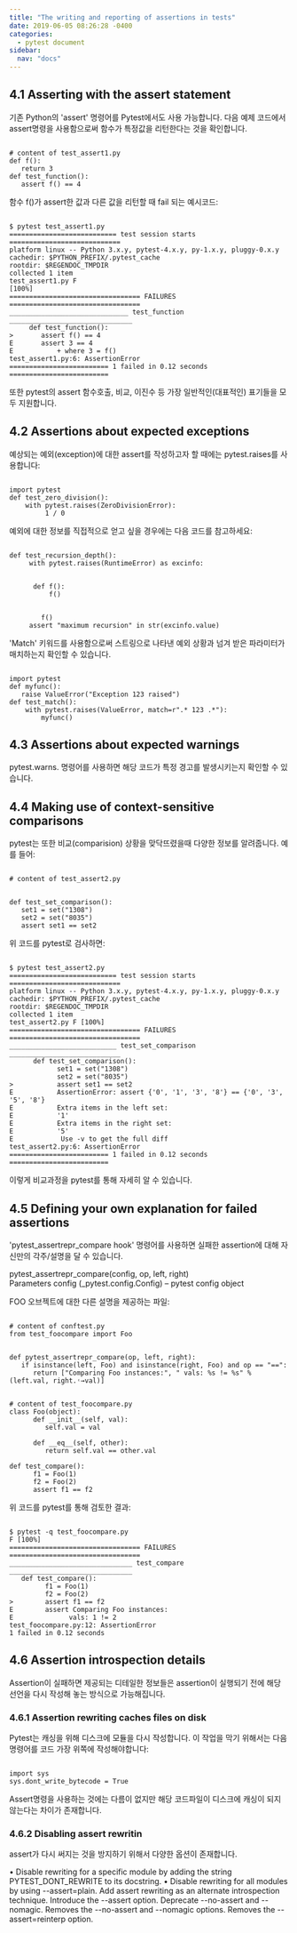 ```yaml
---
title: "The writing and reporting of assertions in tests"
date: 2019-06-05 08:26:28 -0400
categories:
  - pytest document
sidebar:
  nav: "docs"
---
```


## 4.1 Asserting with the assert statement

기존 Python의 'assert' 명령어를 Pytest에서도 사용 가능합니다.
다음 예제 코드에서 assert명령을 사용함으로써 함수가 특정값을 리턴한다는 것을 확인합니다.

<pre><code>
# content of test_assert1.py
def f():
   return 3
def test_function():
   assert f() == 4
</code></pre>

함수 f()가 assert한 값과 다른 값을 리턴할 때 fail 되는 예시코드:
<pre><code>
$ pytest test_assert1.py
=========================== test session starts ============================
platform linux -- Python 3.x.y, pytest-4.x.y, py-1.x.y, pluggy-0.x.y
cachedir: $PYTHON_PREFIX/.pytest_cache
rootdir: $REGENDOC_TMPDIR
collected 1 item
test_assert1.py F                                                     [100%]
================================= FAILURES =================================
______________________________ test_function _______________________________
     def test_function():
>       assert f() == 4
E       assert 3 == 4
E           + where 3 = f()
test_assert1.py:6: AssertionError
========================= 1 failed in 0.12 seconds =========================
</code></pre>

또한 pytest의 assert 함수호출, 비교, 이진수 등 가장 일반적인(대표적인) 표기들을 모두 지원합니다. 



## 4.2 Assertions about expected exceptions
예상되는 예외(exception)에 대한 assert를 작성하고자 할 때에는 pytest.raises를 사용합니다:
<pre><code>
import pytest
def test_zero_division():
    with pytest.raises(ZeroDivisionError):
         1 / 0
</code></pre>

예외에 대한 정보를 직접적으로 얻고 싶을 경우에는 다음 코드를 참고하세요:
<pre><code>
def test_recursion_depth():
     with pytest.raises(RuntimeError) as excinfo:
     <br>
      def f():
          f()
          <br>
        f()
     assert "maximum recursion" in str(excinfo.value)
</code></pre>

'Match' 키워드를 사용함으로써 스트링으로 나타낸 예외 상황과 넘겨 받은 파라미터가 매치하는지 확인할 수 있습니다.
<pre><code>
import pytest
def myfunc():
   raise ValueError("Exception 123 raised")
def test_match():
    with pytest.raises(ValueError, match=r".* 123 .*"):
        myfunc()
</code></pre>



## 4.3 Assertions about expected warnings
pytest.warns. 명령어를 사용하면 해당 코드가 특정 경고를 발생시키는지 확인할 수 있습니다.


## 4.4 Making use of context-sensitive comparisons
pytest는 또한 비교(comparision) 상황을 맞닥뜨렸을때 다양한 정보를 알려줍니다. 예를 들어:
<pre><code>
# content of test_assert2.py
<br>
def test_set_comparison():
   set1 = set("1308")
   set2 = set("8035")
   assert set1 == set2
</code></pre>

위 코드를 pytest로 검사하면:
<pre><code>
$ pytest test_assert2.py
=========================== test session starts ============================
platform linux -- Python 3.x.y, pytest-4.x.y, py-1.x.y, pluggy-0.x.y
cachedir: $PYTHON_PREFIX/.pytest_cache
rootdir: $REGENDOC_TMPDIR
collected 1 item
test_assert2.py F [100%]
================================= FAILURES =================================
___________________________ test_set_comparison ____________________________
      def test_set_comparison():
            set1 = set("1308")
            set2 = set("8035")
>           assert set1 == set2
E           AssertionError: assert {'0', '1', '3', '8'} == {'0', '3', '5', '8'}
E           Extra items in the left set:
E           '1'
E           Extra items in the right set:
E           '5'
E            Use -v to get the full diff
test_assert2.py:6: AssertionError
========================= 1 failed in 0.12 seconds =========================
</code></pre>

이렇게 비교과정을 pytest를 통해 자세히 알 수 있습니다.


## 4.5 Defining your own explanation for failed assertions
'pytest_assertrepr_compare hook' 명령어를 사용하면 실패한 assertion에 대해 자신만의 각주/설명을 달 수 있습니다.

pytest_assertrepr_compare(config, op, left, right)
<br>
      Parameters config (_pytest.config.Config) – pytest config object
 
FOO 오브젝트에 대한 다른 설명을 제공하는 파일:
<pre><code>
# content of conftest.py
from test_foocompare import Foo


def pytest_assertrepr_compare(op, left, right):
   if isinstance(left, Foo) and isinstance(right, Foo) and op == "==":
      return ["Comparing Foo instances:", " vals: %s != %s" % (left.val, right.˓→val)]
</code></pre>

<pre><code>
# content of test_foocompare.py
class Foo(object):
      def __init__(self, val):
         self.val = val
         
      def __eq__(self, other):
         return self.val == other.val
         
def test_compare():
      f1 = Foo(1)
      f2 = Foo(2)
      assert f1 == f2
</code></pre>

위 코드를 pytest를 통해 검토한 결과:
<pre><code>
$ pytest -q test_foocompare.py
F [100%]
================================= FAILURES =================================
_______________________________ test_compare _______________________________
   def test_compare():
         f1 = Foo(1)
         f2 = Foo(2)
>        assert f1 == f2
E        assert Comparing Foo instances:
E              vals: 1 != 2
test_foocompare.py:12: AssertionError
1 failed in 0.12 seconds
</code></pre>

## 4.6 Assertion introspection details
Assertion이 실패하면 제공되는 디테일한 정보들은 assertion이 실행되기 전에 해당 선언을 다시 작성해 놓는 방식으로 가능해집니다.


### 4.6.1 Assertion rewriting caches files on disk
Pytest는 캐싱을 위해 디스크에 모듈을 다시 작성합니다. 이 작업을 막기 위해서는 다음 명령어를 코드 가장 위쪽에 작성해야합니다:

<pre><code>
import sys
sys.dont_write_bytecode = True
</code></pre>

Assert명령을 사용하는 것에는 다름이 없지만 해당 코드파일이 디스크에 캐싱이 되지 않는다는 차이가 존재합니다.


### 4.6.2 Disabling assert rewritin
assert가 다시 써지는 것을 방지하기 위해서 다양한 옵션이 존재합니다.

• Disable rewriting for a specific module by adding the string PYTEST_DONT_REWRITE to its docstring.
• Disable rewriting for all modules by using --assert=plain.
Add assert rewriting as an alternate introspection technique.
Introduce the --assert option. Deprecate --no-assert and --nomagic.
Removes the --no-assert and --nomagic options. Removes the --assert=reinterp
option.
